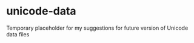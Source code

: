 unicode-data
============

Temporary placeholder for my suggestions for future version of Unicode data files
